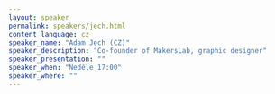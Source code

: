 ```yaml
---
layout: speaker
permalink: speakers/jech.html
content_language: cz
speaker_name: "Adam Jech (CZ)"
speaker_description: "Co-founder of MakersLab, graphic designer"
speaker_presentation: ""
speaker_when: "Neděle 17:00"
speaker_where: ""
---
```

